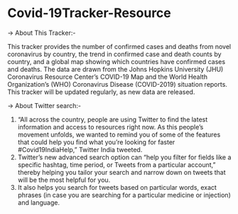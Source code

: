 # Covid-19Tracker-Resource
-> About This Tracker:-

This tracker provides the number of confirmed cases and deaths from novel coronavirus by country, the trend in confirmed case and death counts by country, 
and a global map showing which countries have confirmed cases and deaths. The data are drawn from the Johns Hopkins University (JHU) 
Coronavirus Resource Center’s COVID-19 Map and the World Health Organization’s (WHO) Coronavirus Disease (COVID-2019) situation reports.
This tracker will be updated regularly, as new data are released.


-> About Twitter search:-

 1. “All across the country, people are using Twitter to find the latest information and access to resources right now. As this people’s movement unfolds, 
 we wanted to remind you of some of the features that could help you find what you’re looking for faster #Covid19IndiaHelp,” Twitter India tweeted.
 2. Twitter’s new advanced search option can “help you filter for fields like a specific hashtag, time period, or Tweets from a particular account,” 
 thereby helping you tailor your search and narrow down on tweets that will be the most helpful for you.
 3. It also helps you search for tweets based on particular words, exact phrases (in case you are searching for a particular medicine or injection) and language.
 
